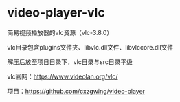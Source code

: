 # video-player-vlc
简易视频播放器的vlc资源（vlc-3.8.0）

vlc目录包含plugins文件夹、libvlc.dll文件、libvlccore.dll文件

解压后放至项目目录下，vlc目录与src目录平级

vlc官网：https://www.videolan.org/vlc/

项目：https://github.com/cxzgwing/video-player
